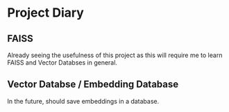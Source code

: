 # Project Diary

## FAISS
Already seeing the usefulness of this project as this will require me to learn FAISS and Vector Databses in general.

## Vector Databse / Embedding Database
In the future, should save embeddings in a database.